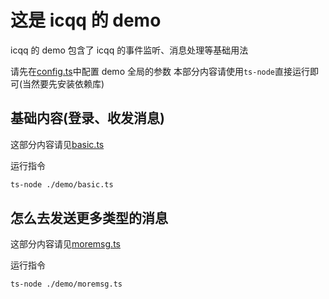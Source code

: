 # 这是 icqq 的 demo

icqq 的 demo 包含了 icqq 的事件监听、消息处理等基础用法

请先在[config.ts](./config.ts)中配置 demo 全局的参数
本部分内容请使用`ts-node`直接运行即可(当然要先安装依赖库)

## 基础内容(登录、收发消息)

这部分内容请见[basic.ts](./basic.ts)

运行指令

```bash
ts-node ./demo/basic.ts
```

## 怎么去发送更多类型的消息

这部分内容请见[moremsg.ts](./moremsg.ts)

运行指令

```bash
ts-node ./demo/moremsg.ts
```
